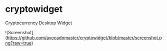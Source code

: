 # cryptowidget
Cryptocurrency Desktop Widget

![Screenshot]
(https://github.com/avocadomaster/cryptowidget/blob/master/screenshot.png?raw=true)
